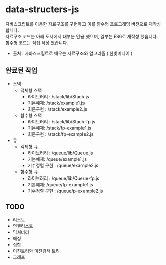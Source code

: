 # data-structers-js

자바스크립트를 이용한 자료구조를 구현하고 이를 함수형 프로그래밍 버전으로 재작성합니다.  
자료구조 코드는 아래 도서에서 대부분 인용 했으며, 일부는 ES6로 재작성 했습니다.  
함수형 코드는 직접 작성 했습니다.

- 출처 : 자바스크립트로 배우는 자료구조와 알고리즘 ( 한빛미디어 )

## 완료된 작업

- 스택
  - 객체형 스택
    - 라이브러리 : /stack/lib/Stack.js
    - 기본예제: /stack/example1.js
    - 회문구현 : /stack/example2.js
  - 함수형 스택
    - 라이브러리 : /stack/lib/Stack-fp.js
    - 기본예제: /stack/fp-example1.js
    - 회문구현 : /stack/fp-example2.js
- 큐
  - 객체형 큐
    - 라이브러리 : /queue/lib/Queue.js
    - 기본예제: /queue/example1.js
    - 기수정렬 구현 : /queue/example2.js
  - 함수형 큐
    - 라이브러리 : /queue/lib/Queue-fp.js
    - 기본예제: /queue/fp-example1.js
    - 기수정렬 구현 : /queue/p-example2.js

## TODO

- 리스트
- 연결리스트
- 딕셔너리
- 해싱
- 집합
- 이진트리와 이진검색 트리
- 그래프
